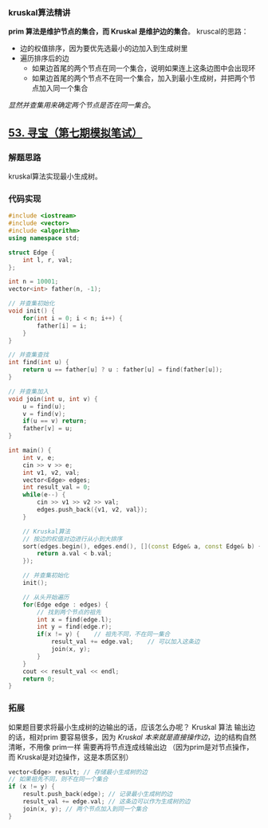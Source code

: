 ### kruskal算法精讲
**prim 算法是维护节点的集合，而 Kruskal 是维护边的集合**。
kruscal的思路：
- 边的权值排序，因为要优先选最小的边加入到生成树里
- 遍历排序后的边
    - 如果边首尾的两个节点在同一个集合，说明如果连上这条边图中会出现环
    - 如果边首尾的两个节点不在同一个集合，加入到最小生成树，并把两个节点加入同一个集合

*显然并查集用来确定两个节点是否在同一集合*。

## [53. 寻宝（第七期模拟笔试）](https://kamacoder.com/problempage.php?pid=1053) 
### 解题思路
kruskal算法实现最小生成树。


### 代码实现
```C++
#include <iostream>
#include <vector>
#include <algorithm>
using namespace std;

struct Edge {
    int l, r, val;
};

int n = 10001;
vector<int> father(n, -1);

// 并查集初始化
void init() {
    for(int i = 0; i < n; i++) {
        father[i] = i;
    }
}

// 并查集查找
int find(int u) {
    return u == father[u] ? u : father[u] = find(father[u]);
}

// 并查集加入
void join(int u, int v) {
    u = find(u);
    v = find(v);
    if(u == v) return;
    father[v] = u;
}

int main() {
    int v, e;
    cin >> v >> e;
    int v1, v2, val;
    vector<Edge> edges;
    int result_val = 0;
    while(e--) {
        cin >> v1 >> v2 >> val;
        edges.push_back({v1, v2, val});
    }

    // Kruskal算法
    // 按边的权值对边进行从小到大排序
    sort(edges.begin(), edges.end(), [](const Edge& a, const Edge& b) {
        return a.val < b.val;
    });

    // 并查集初始化
    init();

    // 从头开始遍历
    for(Edge edge : edges) {
        // 找到两个节点的祖先
        int x = find(edge.l);
        int y = find(edge.r);
        if(x != y) {    // 祖先不同，不在同一集合
            result_val += edge.val;    // 可以加入这条边
            join(x, y);
        }
    }
    cout << result_val << endl;
    return 0;
}
```

### 拓展
如果题目要求将最小生成树的边输出的话，应该怎么办呢？
Kruskal 算法 输出边的话，相对prim 要容易很多，因为 *Kruskal 本来就是直接操作边*，边的结构自然清晰，不用像 prim一样 需要再将节点连成线输出边 （因为prim是对节点操作，而 Kruskal是对边操作，这是本质区别）
```C++
vector<Edge> result; // 存储最小生成树的边
// 如果祖先不同，则不在同一个集合
if (x != y) {
    result.push_back(edge); // 记录最小生成树的边
    result_val += edge.val; // 这条边可以作为生成树的边
    join(x, y); // 两个节点加入到同一个集合
}
```